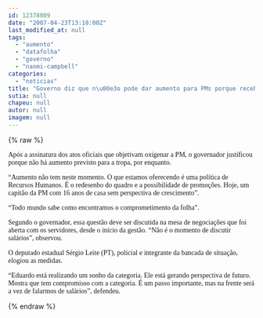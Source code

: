 ```yaml
---
id: 12378009
date: "2007-04-23T13:18:00Z"
last_modified_at: null
tags:
  - "aumento"
  - "datafolha"
  - "governo"
  - "naomi-campbell"
categories:
  - "noticias"
title: "Governo diz que n\u00e3o pode dar aumento para PMs porque recebeu folha de pessoal j\u00e1 comprometida"
sutia: null
chapeu: null
autor: null
imagem: null
---
```

{% raw %}
<p><P><FONT face=Verdana>Após a assinatura dos atos oficiais que objetivam oxigenar a PM, o governador justificou porque não há aumento previsto para a tropa, por enquanto.</FONT></P></p>
<p><P><FONT face=Verdana>“Aumento não tem neste momento. O que estamos oferecendo é uma política de Recursos Humanos. É o redesenho do quadro e a possibilidade de promoções. Hoje, um capitão da PM com 16 anos de casa sem perspectiva de crescimento”.</FONT></P></p>
<p><P><FONT face=Verdana>“Todo mundo sabe como encontramos o comprometimento da folha”.</FONT></P></p>
<p><P><FONT face=Verdana>Segundo o governador, essa questão deve ser discutida na mesa de negociações que foi aberta com os servidores, desde o início da gestão. “Não é o momento de discutir salários”, observou.</FONT></P></p>
<p><P><FONT face=Verdana>O deputado estadual Sérgio Leite (PT), policial e integrante da bancada de situação, elogiou as medidas.</FONT></P></p>
<p><P><FONT face=Verdana>“Eduardo está realizando um sonho da categoria. Ele está gerando perspectiva de futuro. Mostra que tem compromisso com a categoria. É um passo importante, mas na frente será a vez de falarmos de salários”, defendeu.</FONT></P> </p>
{% endraw %}
